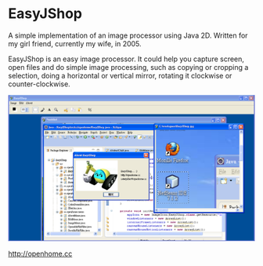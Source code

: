 EasyJShop
=========

A simple implementation of an image processor using Java 2D. Written for my girl friend, currently my wife, in 2005.

EasyJShop is an easy image processor. It could help you capture screen, open files and do simple image processing, such as copying or cropping a selection, doing a horizontal or vertical mirror, rotating it clockwise or counter-clockwise.

![Screenshot](/screenshot.png)

http://openhome.cc
